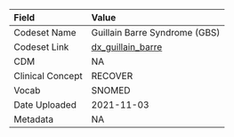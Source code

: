 |Field            |Value                         |
|:----------------|:-----------------------------|
|Codeset Name     |Guillain Barre Syndrome (GBS) |
|Codeset Link     |[dx_guillain_barre](https://github.com/PEDSnet/Variable-Dictionary/blob/main/conditions/dx_guillain_barre.csv)|
|CDM              |NA                            |
|Clinical Concept |RECOVER                       |
|Vocab            |SNOMED                        |
|Date Uploaded    |2021-11-03                    |
|Metadata         |NA                            |
